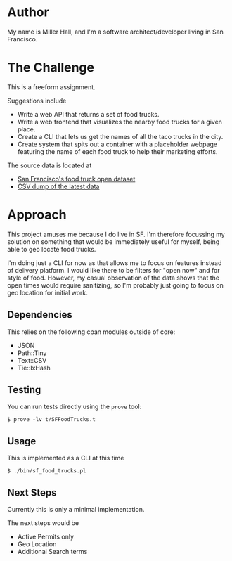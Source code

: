 # Author

My name is Miller Hall, and I'm a software architect/developer living in San Francisco.

# The Challenge

This is a freeform assignment.

Suggestions include
* Write a web API that returns a set of food trucks.
* Write a web frontend that visualizes the nearby food trucks for a given place.
* Create a CLI that lets us get the names of all the taco trucks in the city.
* Create system that spits out a container with a placeholder webpage featuring the name of each food truck to help their marketing efforts.

The source data is located at
* [San Francisco's food truck open dataset](https://data.sfgov.org/Economy-and-Community/Mobile-Food-Facility-Permit/rqzj-sfat/data) 
* [CSV dump of the latest data](https://data.sfgov.org/api/views/rqzj-sfat/rows.csv)

# Approach

This project amuses me because I do live in SF.  I'm therefore focussing my solution on something that would be immediately useful for myself, being able to geo locate food trucks.

I'm doing just a CLI for now as that allows me to focus on features instead of delivery platform.  I would like there to be filters for "open now" and for style of food.  However, my casual observation of the data shows that the open times would require sanitizing, so I'm probably just going to focus on geo location for initial work.

## Dependencies

This relies on the following cpan modules outside of core:
* JSON
* Path::Tiny
* Text::CSV
* Tie::IxHash

## Testing

You can run tests directly using the `prove` tool:

    $ prove -lv t/SFFoodTrucks.t

## Usage

This is implemented as a CLI at this time

    $ ./bin/sf_food_trucks.pl

## Next Steps

Currently this is only a minimal implementation.

The next steps would be
* Active Permits only
* Geo Location
* Additional Search terms
